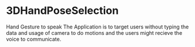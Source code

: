 # 3DHandPoseSelection
Hand Gesture to speak 
The Application is to target users without typing the data and usage of camera to do motions and the users might recieve the voice to communicate. 

